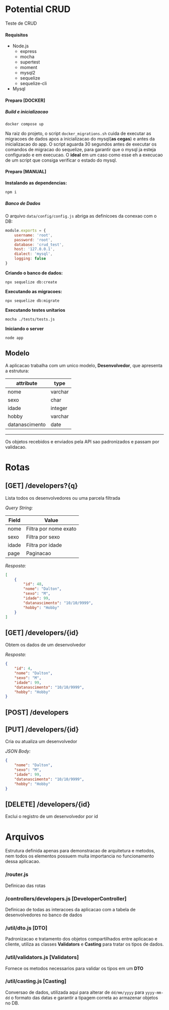 # Potential CRUD
Teste de CRUD
#### Requisitos
* Node.js
	* express
	* mocha
	* supertest
	* moment
	* mysql2
	* sequelize
	* sequelize-cli
* Mysql

#### Preparo **[DOCKER]**

##### Build e inicializacao
```console
docker compose up
```
Na raiz do projeto, o script `docker_migrations.sh` cuida de executar as migracoes de dados apos a inicializacao do mysql(**as cegas**) e antes da inicializacao do app. O script aguarda 30 segundos antes de executar os comandos de migracao do sequelize, para garantir que o mysql ja esteja configurado e em execucao. O **ideal** em um caso como esse eh a execucao de um script que consiga verificar o estado do mysql.

#### Preparo **[MANUAL]**
**Instalando as dependencias:**
```console
npm i
```

##### Banco de Dados
O arquivo `data/config/config.js` abriga as definicoes da conexao com o DB:
```js
module.exports = {
    username: 'root',
    password: 'root',
    database: 'crud_test',
    host: '127.0.0.1',
    dialect: 'mysql',
    logging: false
}
```

**Criando o banco de dados:**
```console
npx sequelize db:create
```

**Executando as migracoes:**
```console
npx sequelize db:migrate
```

**Executando testes unitarios**
```console
mocha ./tests/tests.js
```

**Iniciando o server**
```console
node app
```

## Modelo
A aplicacao trabalha com um unico modelo, **Desenvolvedor**, que apresenta a estrutura:

| attribute      | type    |
|----------------|---------|
| nome           | varchar |
| sexo           | char    |
| idade          | integer |
| hobby          | varchar |
| datanascimento | date    |

---
Os objetos recebidos e enviados pela API sao padronizados e passam por validacao.


# Rotas

## [GET] /developers?{q}
Lista todos os desenvolvedores ou uma parcela filtrada

*Query String:*

| Field          | Value
|----------------|---------------------------------
| nome        	 | Filtra por nome exato
| sexo           | Filtra por sexo
| idade          | Filtra por idade
| page           | Paginacao

*Resposta:*
```json
[
    {
        "id": 48,
        "nome": "Dalton",
        "sexo": "M",
        "idade": 99,
        "datanascimento": "10/10/9999",
        "hobby": "Hobby"
    }
]
```

## [GET] /developers/{id}
Obtem os dados de um desenvolvedor

*Resposta:*
```json
{
    "id": 4,
    "nome": "Dalton",
    "sexo": "M",
    "idade": 99,
    "datanascimento": "10/10/9999",
    "hobby": "Hobby"
}
```

## [POST] /developers
## [PUT] /developers/{id}
Cria ou atualiza um desenvolvedor

*JSON Body:*
```json
{
    "nome": "Dalton",
    "sexo": "M",
    "idade": 99,
    "datanascimento": "10/10/9999",
    "hobby": "Hobby"
}
```


## [DELETE] /developers/{id}
Exclui o registro de um desenvolvedor por id

# Arquivos
Estrutura definida apenas para demonstracao de arquitetura e metodos, nem todos os elementos possuem muita importancia no funcionamento dessa aplicacao.

### /router.js
Definicao das rotas

### /controllers/developers.js **[DeveloperController]**
Definicao de todas as interacoes da aplicacao com a tabela de desenvolvedores no banco de dados

### /util/dto.js **[DTO]**
Padronizacao e tratamento dos objetos compartilhados entre aplicacao e cliente, utiliza as classes **Validators** e **Casting** para tratar os tipos de dados.

### /util/validators.js **[Validators]**
Fornece os metodos necessarios para validar os tipos em um **DTO**


### /util/casting.js **[Casting]**
Conversao de dados, utilizada aqui para alterar de `dd/mm/yyyy` para `yyyy-mm-dd` o formato das datas e garantir a tipagem correta ao armazenar objetos no DB.